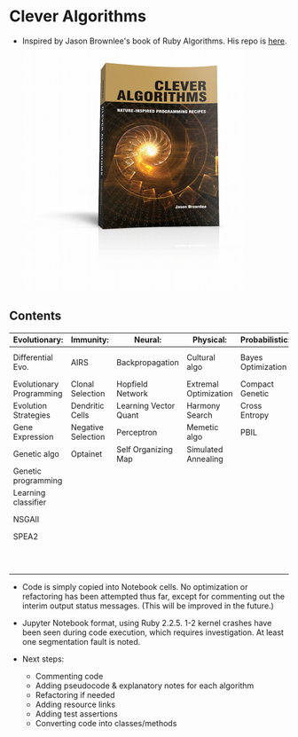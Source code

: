 # Clever Algorithms

* Inspired by Jason Brownlee's book of Ruby Algorithms. His repo is [here](https://github.com/jbrownlee/CleverAlgorithms).
![book image](book-image.jpeg)

## Contents
|Evolutionary:   |Immunity:   |Neural:   |Physical:   |Probabilistic:   |Stochastic:  |Swarm:  |
|---|---|---|---|------------------|-------------------------|--------------------|
|Differential Evo.   |AIRS               |Backpropagation       |Cultural algo           |Bayes Optimization           |Adaptive Random Search   |Ant Colony System   |
|Evolutionary Programming   |Clonal Selection   |Hopfield Network      |Extremal Optimization   |Compact Genetic   |Grasp                    |Ant System          |
|Evolution Strategies       |Dendritic Cells    |Learning Vector Quant |Harmony Search          |Cross Entropy     |Guided Local Search      |Bees                |
|Gene Expression            |Negative Selection |Perceptron            |Memetic algo            |PBIL              |Iterated Local Search    |BFOA                |
|Genetic algo               |Optainet           |Self Organizing Map   |Simulated Annealing     |                  |Random Search            |PSO                 |
|Genetic programming        |                   |                      |                        |                  |Reactive Tabu Search     |                    |
|Learning classifier        |                   |                      |                        |                  |Scatter Search           |                    |
|NSGAII                     |                   |                      |                        |                  |Stochastic Hill Climing  |                    |
|SPEA2                      |                   |                      |                        |                  |Tabu Search              |                    |
|                           |                   |                      |                        |                  |Var. Neighborhood Search |                    |

* Code is simply copied into Notebook cells. No optimization or refactoring has been attempted thus far, except for commenting out the interim output status messages. (This will be improved in the future.)

* Jupyter Notebook format, using Ruby 2.2.5. 1-2 kernel crashes have been seen during code execution, which requires investigation. At least one segmentation fault is noted.

* Next steps:
	- Commenting code
	- Adding pseudocode & explanatory notes for each algorithm
	- Refactoring if needed
	- Adding resource links
	- Adding test assertions
	- Converting code into classes/methods